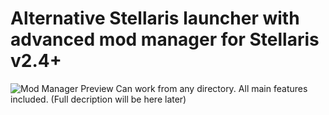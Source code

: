 # Alternative Stellaris launcher with advanced mod manager for Stellaris v2.4+
![Mod Manager Preview](https://i.imgur.com/Lm1LSjw.png)
Can work from any directory. All main features included.
(Full decription will be here later)
